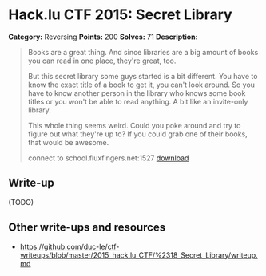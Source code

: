 # Hack.lu CTF 2015: Secret Library

**Category:** Reversing
**Points:** 200
**Solves:** 71
**Description:**

> Books are a great thing. And since libraries are a big amount of books you can read in one place, they're great, too.
> 
> But this secret library some guys started is a bit different. You have to know the exact title of a book to get it, you can't look around. So you have to know another person in the library who knows some book titles or you won't be able to read anything. A bit like an invite-only library.
> 
> This whole thing seems weird. Could you poke around and try to figure out what they're up to? If you could grab one of their books, that would be awesome.
> 
> connect to school.fluxfingers.net:1527
> [download](secret_library_75904fb763267c629e729fa4a5c4d967)


## Write-up

(TODO)

## Other write-ups and resources

* <https://github.com/duc-le/ctf-writeups/blob/master/2015_hack.lu_CTF/%2318_Secret_Library/writeup.md>
